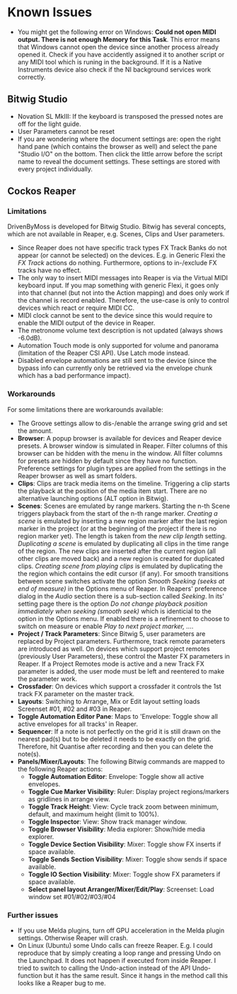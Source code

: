 # Known Issues

* You might get the following error on Windows: **Could not open MIDI output. There is not enough Memory for this Task**. This error means that Windows cannot open the device since another process already opened it. Check if you have accidently assigned it to another script or any MIDI tool which is runing in the background. If it is a Native Instruments device also check if the NI background services work correctly.

## Bitwig Studio

* Novation SL MkIII: If the keyboard is transposed the pressed notes are off for the light guide.
* User Parameters cannot be reset
* If you are wondering where the document settings are: open the right hand pane (which contains the browser as well) and select the pane "Studio I/O" on the bottom. Then click the little arrow before the script name to reveal the document settings. These settings are stored with every project individually.

## Cockos Reaper

### Limitations

DrivenByMoss is developed for Bitwig Studio. Bitwig has several concepts, which are not available in Reaper, e.g. Scenes, Clips and User parameters. 

* Since Reaper does not have specific track types FX Track Banks do not appear (or cannot be selected) on the devices. E.g. in Generic Flexi the *FX Track* actions do nothing. Furthermore, options to in-/exclude FX tracks have no effect.
* The only way to insert MIDI messages into Reaper is via the Virtual MIDI keyboard input. If you map something with generic Flexi, it goes only into that channel (but not into the Action mapping) and does only work if the channel is record enabled. Therefore, the use-case is only to control devices which react or require MIDI CC.
* MIDI clock cannot be sent to the device since this would require to enable the MIDI output of the device in Reaper.
* The metronome volume text description is not updated (always shows -6.0dB).
* Automation Touch mode is only supported for volume and panorama (limitation of the Reaper CSI API). Use Latch mode instead.
* Disabled envelope automations are still sent to the device (since the bypass info can currently only be retrieved via the envelope chunk which has a bad performance impact).

### Workarounds

For some limitations there are workarounds available:

* The Groove settings allow to dis-/enable the arrange swing grid and set the amount.
* **Browser**: A popup browser is available for devices and Reaper device presets. A browser window is simulated in Reaper. Filter columns of this browser can be hidden with the menu in the window. All filter columns for presets are hidden by default since they have no function. Preference settings for plugin types are applied from the settings in the Reaper browser as well as smart folders.
* **Clips**: Clips are track media items on the timeline. Triggering a clip starts the playback at the position of the media item start. There are no alternative launching options (ALT option in Bitwig).
* **Scenes**: Scenes are emulated by range markers. Starting the n-th Scene triggers playback from the start of the n-th range marker. *Creating a scene* is emulated by inserting a new region marker after the last region marker in the project (or at the beginning of the project if there is no region marker yet). The length is taken from the *new clip length* setting. *Duplicating a scene* is emulated by duplicating all clips in the time range of the region. The new clips are inserted after the current region (all other clips are moved back) and a new region is created for duplicated clips. *Creating scene from playing clips* is emulated by duplicating the the region which contains the edit cursor (if any). For smooth transitions between scene switches activate the option *Smooth Seeking (seeks at end of measure)* in the Options menu of Reaper. In Reapers' preference dialog in the *Audio* section there is a sub-section called *Seeking*. In its' setting page there is the option *Do not change playback position immediately when seeking (smooth seek)* which is identicial to the option in the Options menu. If enabled there is a refinement to choose to switch on measure or enable *Play to next project marker, ...*.
* **Project / Track Parameters**: Since Bitwig 5, user parameters are replaced by Project parameters. Furthermore, track remote parameters are introduced as well. On devices which support project remotes (previously User Parameters), these control the Master FX parameters in Reaper. If a Project Remotes mode is active and a new Track FX parameter is added, the user mode must be left and reentered to make the parameter work.
* **Crossfader**: On devices which support a crossfader it controls the 1st track FX parameter on the master track.
* **Layouts**: Switching to Arrange, Mix or Edit layout setting loads Screenset #01, #02 and #03 in Reaper.
* **Toggle Automation Editor Pane**: Maps to 'Envelope: Toggle show all active envelopes for all tracks' in Reaper.
* **Sequencer**: If a note is not perfectly on the grid it is still drawn on the nearest pad(s) but to be deleted it needs to be exactly on the grid. Therefore, hit Quantise after recording and then you can delete the note(s).
* **Panels/Mixer/Layouts**: The following Bitwig commands are mapped to the following Reaper actions:
  * **Toggle Automation Editor**: Envelope: Toggle show all active envelopes.
  * **Toggle Cue Marker Visibility**: Ruler: Display project regions/markers as gridlines in arrange view.
  * **Toggle Track Height**: View: Cycle track zoom between minimum, default, and maximum height (limit to 100%).
  * **Toggle Inspector**: View: Show track manager window.
  * **Toggle Browser Visibility**: Media explorer: Show/hide media explorer.
  * **Toggle Device Section Visibility**: Mixer: Toggle show FX inserts if space available.
  * **Toggle Sends Section Visibility**: Mixer: Toggle show sends if space available.
  * **Toggle IO Section Visibility**: Mixer: Toggle show FX parameters if space available.
  * **Select panel layout Arranger/Mixer/Edit/Play**: Screenset: Load window set #01/#02/#03/#04

### Further issues

* If you use Melda plugins, turn off GPU acceleration in the Melda plugin settings. Otherwise Reaper will crash.
* On Linux (Ubuntu) some Undo calls can freeze Reaper. E.g. I could reproduce that by simply creating a loop range and pressing Undo on the Launchpad. It does not happen if executed from inside Reaper. I tried to switch to calling the Undo-action instead of the API Undo-function but it has the same result. Since it hangs in the method call this looks like a Reaper bug to me.

<div style="page-break-after: always; visibility: hidden"> 
\pagebreak 
</div>
